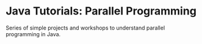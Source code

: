 # Java Tutorials: Parallel Programming
Series of simple projects and workshops to understand parallel programming in Java.
